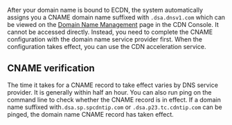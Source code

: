 After your domain name is bound to ECDN, the system automatically assigns you a CNAME domain name suffixed with `.dsa.dnsv1.com` which can be viewed on the [Domain Name Management](https://console.cloud.tencent.com/ecdn/access) page in the CDN Console. It cannot be accessed directly. Instead, you need to complete the CNAME configuration with the domain name service provider first. When the configuration takes effect, you can use the CDN acceleration service.

## CNAME verification
The time it takes for a CNAME record to take effect varies by DNS service provider. It is generally within half an hour. You can also run ping on the command line to check whether the CNAME record is in effect. If a domain name suffixed with`.dsa.sp.spcdntip.com` or `.dsa.p23.tc.cdntip.com` can be pinged, the domain name CNAME record has taken effect.

